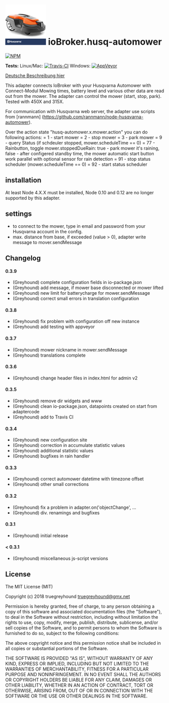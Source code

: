 ![Logo](admin/husq-automower.png)
ioBroker.husq-automower
=============

[![NPM](https://www.npmjs.com/package/iobroker.husq-automower.png?downloads=true)](https://www.npmjs.com/package/iobroker.husq-automower/)

**Tests:** Linux/Mac: [![Travis-CI](https://travis-ci.org/truegreyhound/ioBroker.husq-automower.svg?branch=master)](https://travis-ci.org/truegreyhound/ioBroker.husq-automower)
Windows: [![AppVeyor](https://ci.appveyor.com/project/truegreyhound/iobroker-husq-automower?branch=master&svg=true)](https://ci.appveyor.com/project/truegreyhound/iobroker-husq-automower/)

[Deutsche Beschreibung hier](README_de.md)

This adapter connects IoBroker with your Husqvarna Automower with Connect-Modul
Mowing times, battery level and various other data are read out from the mower.
The adapter can control the mower (start, stop, park).
Tested with 450X and 315X.

For communication with Husqvarna web server, the adapter use scripts from [rannmann] (https://github.com/rannmann/node-husqvarna-automower).

Over the action state "husq-automower.x.mower.action" you can do following actions:
=  1 - start mower
=  2 - stop mower
=  3 - park mower
=  9 - query Status (if schdeuler stopped, mower.scheduleTime == 0)
= 77 - Rainbutton, toggle mower.stoppedDueRain: true - park mower it's raining, false - after configered standby time, the mower automatic start
       button work parallel with optional sensor for rain detection
= 91 - stop status scheduler (mower.scheduleTime == 0)
= 92 - start status scheduler


## installation
At least Node 4.X.X must be installed, Node 0.10 and 0.12 are no longer supported by this adapter.

## settings
- to connect to the mower, type in email and password from your Husqvarna account in the config.
- max. distance from base, if exceeded (value > 0), adapter write message to mover.sendMessage

## Changelog

#### 0.3.9
* (Greyhound) complete configuration fields in io-package.json
* (Greyhound) add message, if mower base disconnected or mower lifted
* (Greyhound) new limit for batterycharge for mower.sendMessage
* (Greyhound) correct small errors in translation configuration
#### 0.3.8
* (Greyhound) fix problem with configuration off new instance
* (Greyhound) add testing with appveyor
#### 0.3.7
* (Greyhound) mower nickname in mower.sendMessage
* (Greyhound) translations complete
#### 0.3.6
* (Greyhound) change header files in index.html for admin v2
#### 0.3.5
* (Greyhound) remove dir widgets and www
* (Greyhound) clean io-package.json, datapoints created on start from adaptercode
* (Greyhound) add to Travis CI
#### 0.3.4
* (Greyhound) new configuration site
* (Greyhound) correction in accumulate statistic values
* (Greyhound) additional statistic values
* (Greyhound) bugfixes in rain handler
#### 0.3.3
* (Greyhound) correct automower datetime with timezone offset
* (Greyhound) other small corrections
#### 0.3.2
* (Greyhound) fix a problem in adapter.on('objectChange', ...
* (Greyhound) div. renamings and bugfixes
#### 0.3.1
* (Greyhound) initial release
#### < 0.3.1
* (Greyhound) miscellaneous js-script versions
 
 
## License
The MIT License (MIT)

Copyright (c) 2018 truegreyhound <truegreyhound@gmx.net>

Permission is hereby granted, free of charge, to any person obtaining a copy
of this software and associated documentation files (the "Software"), to deal
in the Software without restriction, including without limitation the rights
to use, copy, modify, merge, publish, distribute, sublicense, and/or sell
copies of the Software, and to permit persons to whom the Software is
furnished to do so, subject to the following conditions:

The above copyright notice and this permission notice shall be included in
all copies or substantial portions of the Software.

THE SOFTWARE IS PROVIDED "AS IS", WITHOUT WARRANTY OF ANY KIND, EXPRESS OR
IMPLIED, INCLUDING BUT NOT LIMITED TO THE WARRANTIES OF MERCHANTABILITY,
FITNESS FOR A PARTICULAR PURPOSE AND NONINFRINGEMENT. IN NO EVENT SHALL THE
AUTHORS OR COPYRIGHT HOLDERS BE LIABLE FOR ANY CLAIM, DAMAGES OR OTHER
LIABILITY, WHETHER IN AN ACTION OF CONTRACT, TORT OR OTHERWISE, ARISING FROM,
OUT OF OR IN CONNECTION WITH THE SOFTWARE OR THE USE OR OTHER DEALINGS IN
THE SOFTWARE.
